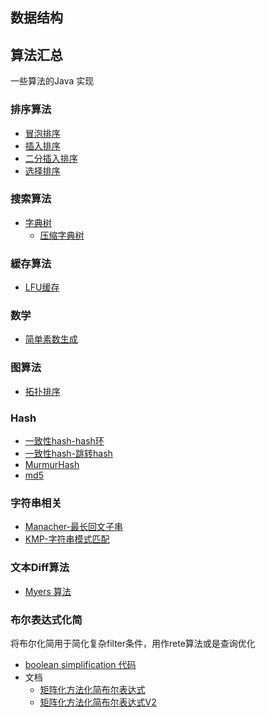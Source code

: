 ## 数据结构



## 算法汇总

一些算法的Java 实现

### 排序算法

* [冒泡排序](../src/main/java/info/victorchu/algorithms/sort/bubblesort/BubbleSort.java)
* [插入排序](../src/main/java/info/victorchu/algorithms/sort/insertionsort/InsertionSort.java)
* [二分插入排序](../src/main/java/info/victorchu/algorithms/sort/insertionsort/BinaryInsertSort.java)
* [选择排序](../src/main/java/info/victorchu/algorithms/sort/selectionsort/SelectionSort.java)

### 搜索算法

* [字典树](../src/main/java/info/victorchu/algorithms/search/trietree/TrieTree.java)
    * [压缩字典树](../src/main/java/info/victorchu/algorithms/search/trietree/CompressedTrieTree.java)

### 緩存算法

* [LFU缓存](../src/main/java/info/victorchu/algorithms/cache/LFUCache.java)

### 数学

* [简单素数生成](../src/main/java/info/victorchu/algorithms/primes/PrimesGenerator.java)

### 图算法

* [拓扑排序](../src/main/java/info/victorchu/algorithms/graph/TopologicalSortingGraph.java)

### Hash
* [一致性hash-hash环](../src/main/java/info/victorchu/algorithms/hash/TreeMapConsistentHash.java)
* [一致性hash-跳转hash](../src/main/java/info/victorchu/algorithms/hash/JumpConsistentHash.java)
* [MurmurHash](../src/main/java/info/victorchu/algorithms/hash/MurmurHash.java)
* [md5](../src/main/java/info/victorchu/algorithms/hash/MD5.java)


### 字符串相关

* [Manacher-最长回文子串](../src/main/java/info/victorchu/algorithms/str/palindrome/Manacher.java)
* [KMP-字符串模式匹配](../src/main/java/info/victorchu/algorithms/str/match/KMPMatcher.java)

### 文本Diff算法

* [Myers 算法](../src/main/java/info/victorchu/algorithms/text/diff/MyersDiff.java)

### 布尔表达式化简

将布尔化简用于简化复杂filter条件，用作rete算法或是查询优化

* [boolean simplification 代码](../src/main/java/info/victorchu/algorithms/booleansimplification/package-info.java)
* 文档    
    * [矩阵化方法化简布尔表达式](./booleanSimplification.md)
    * [矩阵化方法化简布尔表达式V2](./booleanSimplificationV2.md)